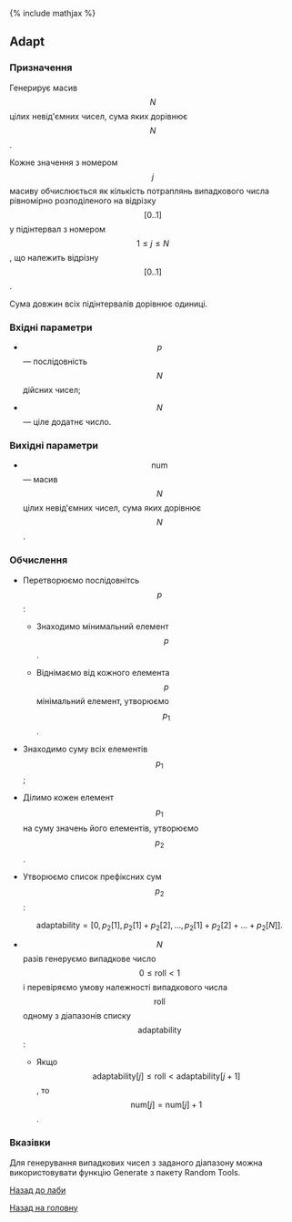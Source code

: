 {% include mathjax %}

## Adapt

### Призначення

Генерирує масив $$N$$ цілих невід'ємних чисел, сума яких дорівнює $$N$$. 

Кожне значення з номером $$j$$ масиву обчислюється як кількість потраплянь випадкового числа рівномірно розподіленого на відрізку $$[0..1]$$ у підінтервал з номером $$1 \le j \le N$$, що належить відрізну $$[0..1]$$. 

Сума довжин всіх підінтервалів дорівнює одиниці.

### Вхідні параметри

- $$p$$ &mdash; послідовність $$N$$ дійсних чисел;

- $$N$$ &mdash; ціле додатнє число.

### Вихідні параметри

- $$\text{num}$$ &mdash; масив $$N$$ цілих невід'ємних чисел, сума яких дорівнює $$N$$.

### Обчислення

- Перетворюємо послідовнітсь $$p$$:

	- Знаходимо мінимальний елемент $$p$$.

	- Віднімаємо від кожного елемента $$p$$ мінімальний елемент, утворюємо $$p_1$$.

- Знаходимо суму всіх елементів $$p_1$$;

- Ділимо кожен елемент $$p_1$$ на суму значень його елементів, утворюємо $$p_2$$.

- Утворюємо список префіксних сум $$p_2$$:
	
	$$
	\text{adaptability} = [0, p_2[1], p_2[1] + p_2[2], \ldots, p_2[1] + p_2[2] + \ldots + p_2[N]].
	$$

- $$N$$ разів генеруємо випадкове число $$0 \le \text{roll} < 1$$ і перевіряємо умову належності випадкового числа $$\text{roll}$$ одному з діапазонів списку $$\text{adaptability}$$:

	- Якщо $$\text{adaptability}[j] \le \text{roll} < \text{adaptability}[j + 1]$$, то $$\text{num}[j] = \text{num}[j] + 1$$.

### Вказівки

Для генерування випадкових чисел з заданого діапазону можна використовувати функцію Generate з пакету Random Tools.

[Назад до лаби](README.md)

[Назад на головну](../README.md)
